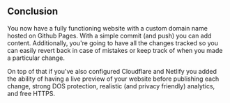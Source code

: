 ## Conclusion

You now have a fully functioning website with a custom domain name hosted on Github Pages. With a simple commit (and push) you can add content. Additionally, you're going to have all the changes tracked so you can easily revert back in case of mistakes or keep track of when you made a particular change.

On top of that if you've also configured Cloudflare and Netlify you added the ability of having a live preview of your website before publishing each change, strong DOS protection, realistic (and privacy friendly) analytics, and free HTTPS.